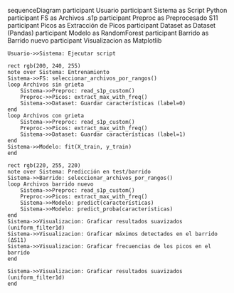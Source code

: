 sequenceDiagram
    participant Usuario
    participant Sistema as Script Python
    participant FS as Archivos .s1p
    participant Preproc as Preprocesado S11
    participant Picos as Extracción de Picos
    participant Dataset as Dataset (Pandas)
    participant Modelo as RandomForest
    participant Barrido as Barrido nuevo
    participant Visualizacion as Matplotlib

    Usuario->>Sistema: Ejecutar script

    rect rgb(200, 240, 255)
    note over Sistema: Entrenamiento
    Sistema->>FS: seleccionar_archivos_por_rangos()
    loop Archivos sin grieta
        Sistema->>Preproc: read_s1p_custom()
        Preproc->>Picos: extract_max_with_freq()
        Sistema->>Dataset: Guardar características (label=0)
    end
    loop Archivos con grieta
        Sistema->>Preproc: read_s1p_custom()
        Preproc->>Picos: extract_max_with_freq()
        Sistema->>Dataset: Guardar características (label=1)
    end
    Sistema->>Modelo: fit(X_train, y_train)
    end

    rect rgb(220, 255, 220)
    note over Sistema: Predicción en test/barrido
    Sistema->>Barrido: seleccionar_archivos_por_rangos()
    loop Archivos barrido nuevo
        Sistema->>Preproc: read_s1p_custom()
        Preproc->>Picos: extract_max_with_freq()
        Sistema->>Modelo: predict(características)
        Sistema->>Modelo: predict_proba(características)
    end
    Sistema->>Visualizacion: Graficar resultados suavizados (uniform_filter1d)
    Sistema->>Visualizacion: Graficar máximos detectados en el barrido (ΔS11)
    Sistema->>Visualizacion: Graficar frecuencias de los picos en el barrido
    end

    Sistema->>Visualizacion: Graficar resultados suavizados (uniform_filter1d)
    end
